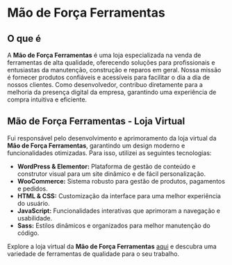 # Mão de Força Ferramentas

## O que é

A **Mão de Força Ferramentas** é uma loja especializada na venda de ferramentas de alta qualidade, oferecendo soluções para profissionais e entusiastas da manutenção, construção e reparos em geral. Nossa missão é fornecer produtos confiáveis e acessíveis para facilitar o dia a dia de nossos clientes. Como desenvolvedor, contribuo diretamente para a melhoria da presença digital da empresa, garantindo uma experiência de compra intuitiva e eficiente.

## Mão de Força Ferramentas - Loja Virtual

Fui responsável pelo desenvolvimento e aprimoramento da loja virtual da **Mão de Força Ferramentas**, garantindo um design moderno e funcionalidades otimizadas. Para isso, utilizei as seguintes tecnologias:

- **WordPress & Elementor:** Plataforma de gestão de conteúdo e construtor visual para um site dinâmico e de fácil personalização.
- **WooCommerce:** Sistema robusto para gestão de produtos, pagamentos e pedidos.
- **HTML & CSS:** Customização da interface para uma melhor experiência do usuário.
- **JavaScript:** Funcionalidades interativas que aprimoram a navegação e usabilidade.
- **Sass:** Estilos dinâmicos e organizados para melhor manutenção do código.

Explore a loja virtual da **Mão de Força Ferramentas** [aqui](https://maodeforca.com/) e descubra uma variedade de ferramentas de qualidade para o seu trabalho.


